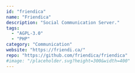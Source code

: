 ```yaml
---
id: "friendica"
name: "Friendica"
description: "Social Communication Server."
tags:
  - "AGPL-3.0"
  - "PHP"
category: "Communication"
website: "https://friendi.ca/"
repo: "https://github.com/friendica/friendica"
#image: "/placeholder.svg?height=300&width=400"
---
```


